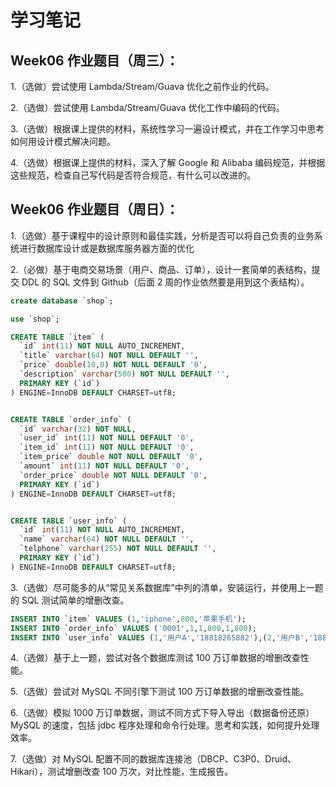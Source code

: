 # 学习笔记

## Week06 作业题目（周三）：

1.（选做）尝试使用 Lambda/Stream/Guava 优化之前作业的代码。

2.（选做）尝试使用 Lambda/Stream/Guava 优化工作中编码的代码。

3.（选做）根据课上提供的材料，系统性学习一遍设计模式，并在工作学习中思考如何用设计模式解决问题。

4.（选做）根据课上提供的材料，深入了解 Google 和 Alibaba 编码规范，并根据这些规范，检查自己写代码是否符合规范，有什么可以改进的。

## Week06 作业题目（周日）：

1.（选做）基于课程中的设计原则和最佳实践，分析是否可以将自己负责的业务系统进行数据库设计或是数据库服务器方面的优化

2.（必做）基于电商交易场景（用户、商品、订单），设计一套简单的表结构，提交 DDL 的 SQL 文件到 Github（后面 2 周的作业依然要是用到这个表结构）。

``` SQL
create database `shop`;

use `shop`;

CREATE TABLE `item` (
  `id` int(11) NOT NULL AUTO_INCREMENT,
  `title` varchar(64) NOT NULL DEFAULT '',
  `price` double(10,0) NOT NULL DEFAULT '0',
  `description` varchar(500) NOT NULL DEFAULT '',
  PRIMARY KEY (`id`)
) ENGINE=InnoDB DEFAULT CHARSET=utf8;


CREATE TABLE `order_info` (
  `id` varchar(32) NOT NULL,
  `user_id` int(11) NOT NULL DEFAULT '0',
  `item_id` int(11) NOT NULL DEFAULT '0',
  `item_price` double NOT NULL DEFAULT '0',
  `amount` int(11) NOT NULL DEFAULT '0',
  `order_price` double NOT NULL DEFAULT '0',
  PRIMARY KEY (`id`)
) ENGINE=InnoDB DEFAULT CHARSET=utf8;


CREATE TABLE `user_info` (
  `id` int(11) NOT NULL AUTO_INCREMENT,
  `name` varchar(64) NOT NULL DEFAULT '',
  `telphone` varchar(255) NOT NULL DEFAULT '',
  PRIMARY KEY (`id`)
) ENGINE=InnoDB DEFAULT CHARSET=utf8;

```

3.（选做）尽可能多的从“常见关系数据库”中列的清单，安装运行，并使用上一题的 SQL 测试简单的增删改查。

``` SQL
INSERT INTO `item` VALUES (1,'iphone',800,'苹果手机');
INSERT INTO `order_info` VALUES ('0001',1,1,800,1,800);
INSERT INTO `user_info` VALUES (1,'用户A','18818265882'),(2,'用户B','18818265883');
```

4.（选做）基于上一题，尝试对各个数据库测试 100 万订单数据的增删改查性能。

5.（选做）尝试对 MySQL 不同引擎下测试 100 万订单数据的增删改查性能。

6.（选做）模拟 1000 万订单数据，测试不同方式下导入导出（数据备份还原）MySQL 的速度，包括 jdbc 程序处理和命令行处理。思考和实践，如何提升处理效率。

7.（选做）对 MySQL 配置不同的数据库连接池（DBCP、C3P0、Druid、Hikari），测试增删改查 100 万次，对比性能，生成报告。

